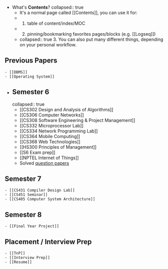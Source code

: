 - What's **Contents**?
  collapsed:: true
	- It's a normal page called [[Contents]], you can use it for:
	- 1. table of content/index/MOC
	- 2. pinning/bookmarking favorites pages/blocks (e.g. [[Logseq]])
	-
	  collapsed:: true
	  	  3. You can also put many different things, depending on your personal workflow.
## Previous Papers
	- [[DBMS]]
	- [[Operating System]]
- ## Semester 6
  collapsed:: true
	- [[CS302 Design and Analysis of Algorithms]]
	- [[CS306 Computer Networks]]
	- [[CS308 Software Engineering & Project Management]]
	- [[CS332 Microprocessor Lab]]
	- [[CS334 Network Programming Lab]]
	- [[CS364 Mobile Computing]]
	- [[CS368 Web Technologies]]
	- [[HS300 Principles of Management]]
	- [[S6 Exam prep]]
	- [[NPTEL Internet of Things]]
	- Solved [question papers](https://www.ktuassist.in/2019/04/ktu-s6-cse-solved-question-papers.html)
## Semester 7
	- [[CS431 Compiler Design Lab]]
	- [[CS451 Seminar]]
	- [[CS405 Computer System Architecture]]
## Semester 8
	- [[Final Year Project]]
## Placement / Interview Prep
	- [[TnP]]
	- [[Interview Prep]]
	- [[Resume]]